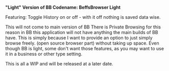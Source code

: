 **"Light" Version of BB Codename: BeffsBrowser Light**

Featuring:
Toggle History on or off - with it off nothing is saved data wise.

This will not come to main version of BB There is Private Browsing for this reason in BB this application will not have anything the main builds of BB have. This is simply because I want to provide an option to just simply browse freely. (open source browser part) without taking up space. Even though BB is light, some don't want those features, as you may want to use it in a business or other type setting.

This is all a WIP and will be released at a later date.
